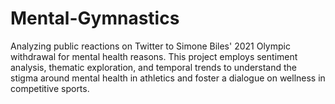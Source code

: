 # Mental-Gymnastics
Analyzing public reactions on Twitter to Simone Biles' 2021 Olympic withdrawal for mental health reasons. This project employs sentiment analysis, thematic exploration, and temporal trends to understand the stigma around mental health in athletics and foster a dialogue on wellness in competitive sports.
